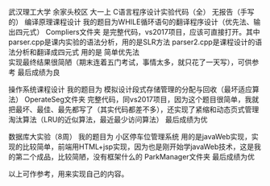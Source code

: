 武汉理工大学  余家头校区   大一上  C语言程序设计实验代码（全）  无报告（手写的）
编译原理课程设计  我的题目为WHILE循环语句的翻译程序设计（优先法、输出四元式）
Compliers文件夹 是完整代码，vs2017项目，应该可直接打开。其中parser.cpp是课内实验的语法分析，用的是SLR方法
parser2.cpp是课程设计的语法分析和翻译成四元式 用的是 简单优先法   
实现最终结果很简陋（期末连着五门考试，事情太多，就只花了一天写），可供参考   最后成绩为良

操作系统课程设计  我的题目为   模拟设计段式存储管理的分配与回收（最坏适应算法）
OperateSeg文件夹  完整代码，同vs2017项目，因为这个题目很简单，我就把最坏、最佳、最先都写了（其实代码都差不多），还实现了紧缩和动态页式管理淘汰算法（LRU的近似算法，最近最少访问算法）   最后成绩为优

数据库大实验（8周）  我的题目为  小区停车位管理系统
用的是javaWeb实现，实现的比较简单，前端用HTML+jsp实现，因为也是刚开始学javaWeb技术，这是我的第二个成品，比较简陋，没有框架什么的
ParkManager文件夹   最后成绩为优

以上可作参考，用来实现自己的内容。 